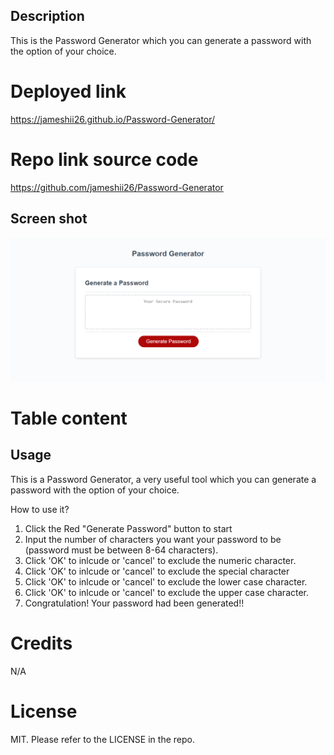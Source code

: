 ## Description
This is the Password Generator which you can generate a password with the option of your choice.

# Deployed link
https://jameshii26.github.io/Password-Generator/

# Repo link source code
https://github.com/jameshii26/Password-Generator

## Screen shot
![alt text](./assets/Images/screenshot.png)

# Table content

## Usage
This is a Password Generator, a very useful tool which you can generate a password with the option of your choice. 

How to use it?

 1. Click the Red "Generate Password" button to start
 2. Input the number of characters you want your password to be (password must be between 8-64 characters).
 3. Click 'OK' to inlcude or 'cancel' to exclude the numeric character.
 4. Click 'OK' to inlcude or 'cancel' to exclude the special character
 5. Click 'OK' to inlcude or 'cancel' to exclude the lower case character.
 6. Click 'OK' to inlcude or 'cancel' to exclude the upper case character.
 7. Congratulation! Your password had been generated!!
  
# Credits
N/A

# License
MIT. Please refer to the LICENSE in the repo.